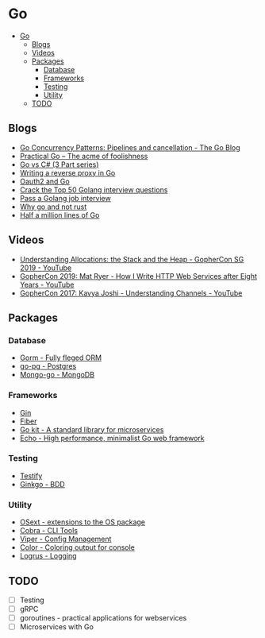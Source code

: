 # Go

- [Go](#go)
  - [Blogs](#blogs)
  - [Videos](#videos)
  - [Packages](#packages)
    - [Database](#database)
    - [Frameworks](#frameworks)
    - [Testing](#testing)
    - [Utility](#utility)
  - [TODO](#todo)

## Blogs
* [Go Concurrency Patterns: Pipelines and cancellation - The Go Blog](https://blog.golang.org/pipelines)
* [Practical Go – The acme of foolishness](https://dave.cheney.net/practical-go)
* [Go vs C# (3 Part series)](https://medium.com/servicetitan-engineering/go-vs-c-part-3-compiler-runtime-type-system-modules-and-everything-else-faa423dddb34)
* [Writing a reverse proxy in Go](https://developer20.com/writing-proxy-in-go/)
* [Oauth2 and Go](https://developer20.com/oauth2-and-go/)
* [Crack the Top 50 Golang interview questions](https://dev.to/educative/crack-the-top-50-golang-interview-questions-384i)
* [Pass a Golang job interview](https://medium.com/p-society/pass-a-golang-job-interview-bfb6ea83b457)
* [Why go and not rust](https://kristoff.it/blog/why-go-and-not-rust/)
* [Half a million lines of Go](https://blog.khanacademy.org/half-a-million-lines-of-go/)

## Videos
- [Understanding Allocations: the Stack and the Heap - GopherCon SG 2019 - YouTube](https://www.youtube.com/watch?v=ZMZpH4yT7M0)
- [GopherCon 2019: Mat Ryer - How I Write HTTP Web Services after Eight Years - YouTube](https://www.youtube.com/watch?v=rWBSMsLG8po)
- [GopherCon 2017: Kavya Joshi - Understanding Channels - YouTube](https://www.youtube.com/watch?v=KBZlN0izeiY)

## Packages
### Database
* [Gorm - Fully fleged ORM](https://github.com/go-gorm/gorm)
* [go-pg - Postgres](https://github.com/go-pg/pg)
* [Mongo-go - MongoDB](https://github.com/mongodb/mongo-go-driver)

### Frameworks
* [Gin](https://github.com/gin-gonic/gin)
* [Fiber](https://github.com/gofiber/fiber)
* [Go kit - A standard library for microservices](https://github.com/go-kit/kit)
* [Echo - High performance, minimalist Go web framework](https://echo.labstack.com/)

### Testing
* [Testify](https://github.com/stretchr/testify)
* [Ginkgo - BDD](https://onsi.github.io/ginkgo/)

### Utility
* [OSext - extensions to the OS package](https://github.com/kardianos/osext)
* [Cobra - CLI Tools](https://github.com/spf13/cobra)
* [Viper - Config Management](https://github.com/spf13/viper)
* [Color - Coloring output for console](https://github.com/fatih/color)
* [Logrus - Logging](https://github.com/sirupsen/logrus)


## TODO
* [ ] Testing
* [ ] gRPC
* [ ] goroutines - practical applications for webservices
* [ ] Microservices with Go
